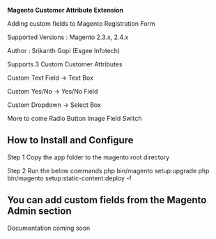 
**Magento Customer Attribute Extension**

Adding custom fields to Magento Registration Form

Supported Versions : Magento 2.3.x, 2.4.x

Author : Srikanth Gopi (Esgee Infotech)

Supports 3 Custom Customer Attributes

Custom Text Field -> Text Box

Custom Yes/No -> Yes/No Field

Custom Dropdown -> Select Box

More to come
Radio Button
Image Field
Switch

How to Install and Configure
-------------------------------------------------------
Step 1
Copy the app folder to the magento root directory


Step 2
Run the below commands 
php bin/magento setup:upgrade
php bin/magento setup:static-content:deploy -f


You can add custom fields from the Magento Admin section
---------------------------------------------------------
Documentation coming soon

